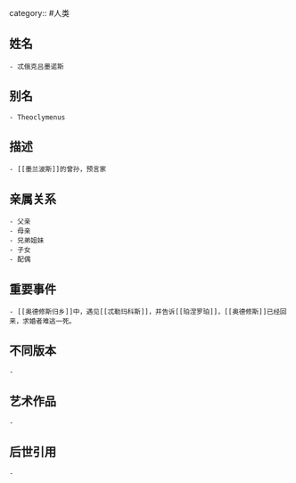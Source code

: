 category:: #人类
## 姓名
	- 忒俄克吕墨诺斯
## 别名
	- Theoclymenus
## 描述
	- [[墨兰波斯]]的曾孙，预言家
## 亲属关系
	- 父亲
	- 母亲
	- 兄弟姐妹
	- 子女
	- 配偶
## 重要事件
	- [[奥德修斯归乡]]中，遇见[[忒勒玛科斯]]，并告诉[[珀涅罗珀]]，[[奥德修斯]]已经回来，求婚者难逃一死。
## 不同版本
	-
## 艺术作品
	-
## 后世引用
	-
